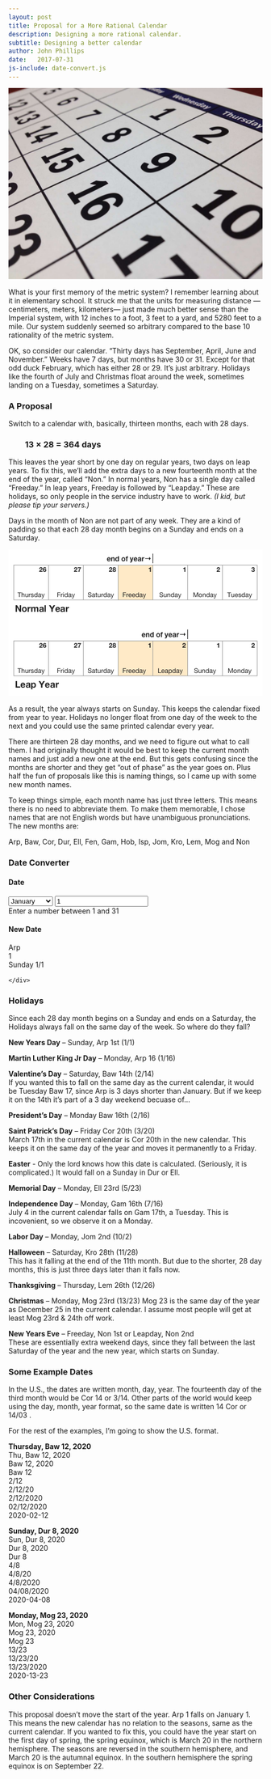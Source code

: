 ```yaml
---
layout: post
title: Proposal for a More Rational Calendar
description: Designing a more rational calendar.
subtitle: Designing a better calendar
author: John Phillips
date:   2017-07-31
js-include: date-convert.js
---
```


<img src="/img/calendar-closeup.jpg" class="full-width">

What is your first memory of the metric system? I remember learning about it in elementary school. It struck me that the units for measuring distance —centimeters, meters, kilometers— just made much better sense than the Imperial system, with 12 inches to a foot, 3 feet to a yard, and 5280 feet to a mile. Our system suddenly seemed so arbitrary compared to the base 10 rationality of the metric system.

OK, so consider our calendar. “Thirty days has September, April, June and November.” Weeks have 7 days, but months have 30 or 31. Except for that odd duck February, which has either 28 or 29. It’s just arbitrary. Holidays like the fourth of July and Christmas float around the week, sometimes landing on a Tuesday, sometimes a Saturday. 

### A Proposal 
 
Switch to a calendar with, basically, thirteen months, each with 28 days. 

<h3 style="margin-left: 2em; margin-bottom: 1em;">13 × 28 = 364 days</h3>

This leaves the year short by one day on regular years, two days on leap years. To fix this, we’ll add the extra days to a new fourteenth month at the end of the year, called “Non.” In normal years, Non has a single day called “Freeday.” In leap years, Freeday is followed by “Leapday.” These are holidays, so only people in the service industry have to work. *(I kid, but please tip your servers.)*

Days in the month of Non are not part of any week. They are a kind of padding so that each 28 day month begins on a Sunday and ends on a Saturday.

<img src="/img/calendar-diagram.png" class="lrg">

As a result, the year always starts on Sunday. This keeps the calendar fixed from year to year. Holidays no longer float from one day of the week to the next and you could use the same printed calendar every year.

There are thirteen 28 day months, and we need to figure out what to call them. I had originally thought it would be best to keep the current month names and just add a new one at the end. But this gets confusing since the months are shorter and they get “out of phase” as the year goes on. Plus half the fun of proposals like this is naming things, so I came up with some new month names.

To keep things simple, each month name has just three letters. This means there is no need to abbreviate them. To make them memorable, I chose names that are not English words but have unambiguous pronunciations.  The new months are:

Arp, Baw, Cor, Dur, Ell, Fen, Gam, Hob, Isp, Jom, Kro, Lem, Mog and Non

### Date Converter

<div id="date-convert">
	<div class="current-date">
		<h4>Date</h4>
		<select id="current-month">
			<option value="Jan">January</option>
			<option value="Feb">February</option>
			<option value="Mar">March</option>
			<option value="Apr">April</option>
			<option value="May">May</option>
			<option value="Jun">June</option>
			<option value="Jul">July</option>
			<option value="Aug">August</option>
			<option value="Sep">September</option>
			<option value="Oct">October</option>
			<option value="Nov">November</option>
			<option value="Dec">December</option>
		</select>
		<input id="current-day" type="number" pattern="\d*" value="1">
		<div class="error hidden">
			Enter a number between 1 and <span id="num">31</span>
		</div>
	</div>
	<div class="new-date">
		<h4>New Date</h4>
		<div id="new-month">
			Arp
		</div>
		<div id="new-day">
			1
		</div>
		<div class="">
			<span id="dayofweek">Sunday</span> <span id="short-date">1/1</span>
		</div>
		
	</div>
</div>


### Holidays

Since each 28 day month begins on a Sunday and ends on a Saturday, the Holidays always fall on the same day of the week.  So where do they fall?

**New Years Day** – Sunday, Arp 1st (1/1)

**Martin Luther King Jr Day** – Monday, Arp 16 (1/16)

**Valentine’s Day** – Saturday, Baw 14th (2/14)  
If you wanted this to fall on the same day as the current calendar, it would be Tuesday Baw 17, since Arp is 3 days shorter than January. But if we keep it on the 14th it’s part of a 3 day weekend becuase of…

**President’s Day** – Monday Baw 16th (2/16)

**Saint Patrick’s Day** – Friday Cor 20th (3/20)  
March 17th in the current calendar is Cor 20th in the new calendar. This keeps it on the same day of the year and moves it permanently to a Friday.

**Easter**  - Only the lord knows how this date is calculated. (Seriously, it is complicated.) It would fall on a Sunday in Dur or Ell.

**Memorial Day** – Monday, Ell 23rd (5/23)

**Independence Day** – Monday, Gam 16th (7/16)  
July 4 in the current calendar falls on Gam 17th, a Tuesday. This is incovenient, so we observe it on a Monday.

**Labor Day** – Monday, Jom 2nd (10/2)

**Halloween** – Saturday, Kro 28th (11/28)  
This has it falling at the end of the 11th month. But due to the shorter, 28 day months, this is just three days later than it falls now.

**Thanksgiving** – Thursday, Lem 26th (12/26)

**Christmas** – Monday, Mog 23rd  (13/23)
Mog 23 is the same day of the year as December 25 in the current calendar. I assume most people will get at least Mog 23rd & 24th off work.

**New Years Eve** – Freeday, Non 1st or Leapday, Non 2nd  
These are essentially extra weekend days, since they fall between the last Saturday of the year and the new year, which starts on Sunday.


### Some Example Dates 

In the U.S., the dates are written month, day, year. The fourteenth day of the third month would be Cor 14 or  3/14.  Other parts of the world would keep using the day, month, year format, so the same date is written 14 Cor or 14/03 .

For the rest of the examples, I’m going to show the U.S. format.

**Thursday, Baw 12, 2020**  
Thu, Baw 12, 2020  
Baw 12, 2020  
Baw 12  
2/12  
2/12/20  
2/12/2020  
02/12/2020  
2020-02-12

**Sunday, Dur 8, 2020**  
Sun, Dur 8, 2020  
Dur 8, 2020  
Dur 8  
4/8  
4/8/20  
4/8/2020  
04/08/2020  
2020-04-08

**Monday, Mog 23, 2020**  
Mon, Mog 23, 2020  
Mog 23, 2020  
Mog 23  
13/23  
13/23/20  
13/23/2020  
2020-13-23

### Other Considerations

This proposal doesn’t move the start of the year. Arp 1 falls on January 1. This means the new calendar has no relation to the seasons, same as the current calendar. If you wanted to fix this, you could have the year start on the first day of spring, the spring equinox, which is March 20 in the northern hemisphere. The seasons are reversed in the southern hemisphere, and March 20 is the autumnal equinox. In the southern hemisphere the spring equinox is on September 22.

